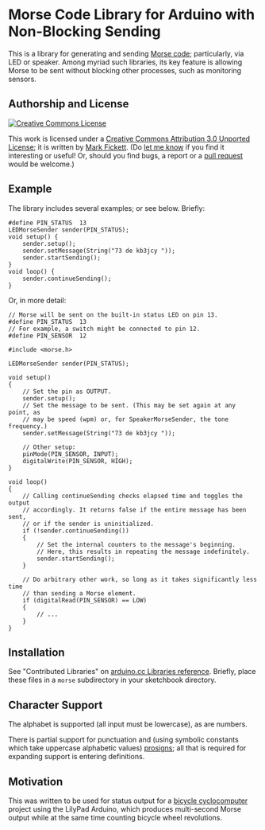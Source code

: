 <style type="text/css">
<!--
.prosign {
	text-decoration: overline;
}
[title] {
	cursor: help;
	border-bottom: 1px dotted black;
}
img, a img {
	border: none;
}
\#license {
	float: left;
	margin-right: 1ex;
}
-->
</style>

<h1>Morse Code Library for Arduino with Non-Blocking Sending</h1>

<p>This is a library for generating and sending <a href="http://en.wikipedia.org/wiki/Morse_code">Morse code</a>; particularly, via <acronym>LED</acronym> or speaker. Among myriad such libraries, its key feature is allowing Morse to be sent without blocking other processes, such as monitoring sensors.</p>


<h2>Authorship and License</h2>

<a rel="license" href="http://creativecommons.org/licenses/by/3.0/"><img alt="Creative Commons License" id="license" src="http://i.creativecommons.org/l/by/3.0/80x15.png" /></a>

<p>This work is licensed under a <a rel="license" href="http://creativecommons.org/licenses/by/3.0/">Creative Commons Attribution 3.0 Unported License</a>; it is written by <a href="http://www.markfickett.com/">Mark Fickett</a>. (Do <a href="mailto:mark.fickett@gmail.com">let me know</a> if you find it interesting or useful! Or, should you find bugs, a report or a <a href="http://help.github.com/pull-requests/">pull request</a> would be welcome.)</p>

<h2>Example</h2>

<p>The library includes several examples; or see below. Briefly:</p>

	#define PIN_STATUS	13
	LEDMorseSender sender(PIN_STATUS);
	void setup() {
		sender.setup();
		sender.setMessage(String("73 de kb3jcy "));
		sender.startSending();
	}
	void loop() {
		sender.continueSending();
	}

<p>Or, in more detail:</p>

	// Morse will be sent on the built-in status LED on pin 13.
	#define PIN_STATUS	13
	// For example, a switch might be connected to pin 12.
	#define PIN_SENSOR	12
	
	#include <morse.h>
	
	LEDMorseSender sender(PIN_STATUS);
	
	void setup()
	{
		// Set the pin as OUTPUT.
		sender.setup();
		// Set the message to be sent. (This may be set again at any point, as
		// may be speed (wpm) or, for SpeakerMorseSender, the tone frequency.)
		sender.setMessage(String("73 de kb3jcy "));
	
		// Other setup:
		pinMode(PIN_SENSOR, INPUT);
		digitalWrite(PIN_SENSOR, HIGH);
	}
	
	void loop()
	{
		// Calling continueSending checks elapsed time and toggles the output
		// accordingly. It returns false if the entire message has been sent,
		// or if the sender is uninitialized.
		if (!sender.continueSending())
		{
			// Set the internal counters to the message's beginning.
			// Here, this results in repeating the message indefinitely.
			sender.startSending();
		}
	
		// Do arbitrary other work, so long as it takes significantly less time
		// than sending a Morse element.
		if (digitalRead(PIN_SENSOR) == LOW)
		{
			// ...
		}
	}

<h2>Installation</h2>

<p>See "Contributed Libraries" on <a href="http://www.arduino.cc/en/Reference/Libraries">arduino.cc Libraries reference</a>. Briefly, place these files in a <code>morse</code> subdirectory in your sketchbook directory.</p>

<h2>Character Support</h2>

<p>The alphabet is supported (all input must be lowercase), as are numbers.</p>

<p>There is partial support for punctuation and (using symbolic constants which take uppercase alphabetic values) <a href="http://en.wikipedia.org/wiki/Prosigns_for_Morse_code">prosigns</a>; all that is required for expanding support is entering definitions.</p>

<h2>Motivation</h2>

<p>This was written to be used for status output for a <a href="http://github.com/markfickett/bicycle">bicycle cyclocomputer</a> project using the LilyPad Arduino, which produces multi-second Morse output while at the same time counting bicycle wheel revolutions.</p>

